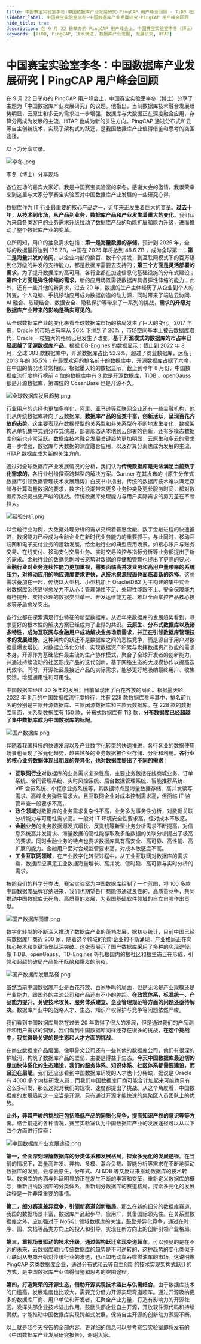 ```yaml
---
title: 中国赛宝实验室李冬-中国数据库产业发展研究-PingCAP 用户峰会回顾 - TiDB 社区技术月刊
sidebar_label: 中国赛宝实验室李冬-中国数据库产业发展研究-PingCAP 用户峰会回顾
hide_title: true
description: 在 9 月 22 日举办的 PingCAP 用户峰会上，中国赛宝实验室李冬（博士）分享了主题为「中国数据库产业发展研究」的议题。本文为分享实录。
keywords: [TiDB, PingCAP, 技术演进, 数据库产业发展, 发展研究, HTAP]
---
```


# 中国赛宝实验室李冬：中国数据库产业发展研究丨PingCAP 用户峰会回顾 

在 9 月 22 日举办的 PingCAP 用户峰会上，中国赛宝实验室李冬（博士）分享了主题为「中国数据库产业发展研究」的议题。他指出，当前数据库技术融合发展趋势明显，云原生和多云的需求进一步增强，数据库与大数据正在深度融合应用，存算分离成为发展的主流，HTAP 也成为新的关注方向。PingCAP 通过分布式和云等自主创新技术，实现了架构式的跃迁，是我国数据库产业值得借鉴和思考的突围途径。

以下为分享实录。

![李冬.jpeg](https://img1.www.pingcap.com/prod/_510e147ddb.jpeg)

李冬（博士）分享现场

各位在场的嘉宾大家好，我是中国赛宝实验室的李冬。感谢大会的邀请，我很荣幸来到这里与大家分享赛宝实验室对中国数据库产业发展的一些研究心得。

数据库作为 IT 行业最重要的核心产品之一，近年来正发生着巨大的变革。**过去十年，从技术到市场，从产品到业务，数据库产品和产业发生着重大的变化**。我们认为来自各类客户的业务需求升级拉动了数据库产品的功能扩展和能力升级，进而推动了整个数据库产业的变革。

众所周知，用户的抽象需求包括：**第一是海量数据的存储**，预计到 2025 年，全球的数据量将达到 175 ZB，中国在 2025 年将达到 48.6 ZB ，成为全球第一；**第二是海量并发的访问**，从企业内部的数百、数千个并发，到互联网模式下的百万级到亿万级的并发的支持能力，都是数据库需要去支持的；**第三个方面是灵活部署的需求**，为了提升数据库的高可用，各行业都在加速信息化基础设施的分布式建设；**第四个方面是弹性伸缩的需求**，新的应用场景需要数据库具备弹性伸缩的能力；此外，还有一些其他的新需求，过去 20 年，数据的生产主体经历了从企业到个人的转变，个人电脑、手机移动应用成为数据创造的动力源，同时带来了端边云协同、AI 融合、软硬结合、数据安全、隐私保护等带来了一系列的挑战，**需求的升级对数据库产业带来的影响是确实可见的**。

从全球数据库产业的变化来看全球数据库市场的格局发生了巨大的变化。2017 年来，Oracle 的市场占有率从 36% 下滑到了 20% ，市场空间基本上被云数据库取代，Oracle 一枝独大的格局已经发生了改变。**基于开源模式的数据库的市占率已经超越了闭源数据库产品**。根据 DB-Engines 的数据显示：截止到 2022 年 8 月，全球 383 款数据库中，开源数据库占比 52.2%，超过了商业数据库，远高于 2013 年的 35.5%；在最受欢迎的排名前十的数据库中，开源数据库占据了六席，在中国的情况也非常相似。根据墨天轮的数据显示，截止到今年 8 月份，中国数据库流行度排行榜前 4 位的数据库中有 3 款是开源数据库，TiDB 、openGauss 都是开源数据库，第四位的 OceanBase 也是开源不久。

![全球数据库发展趋势.png](https://img1.www.pingcap.com/prod/_e23abefc03.png)

行业用户的选择也更加多样化，阿里、亚马逊等互联网企业还有一些金融机构，他们从传统数据库转向了云数据库。**数据库产品的品类丰富，创新活跃，呈现百花齐放的态势**。这主要表现在数据模型的关系型和非关系型在不断地发生变化，数据架构从单机集中式到分布式演进，部署形态从本地到云部署的创新，还有多模态数据库创新也非常活跃。数据库技术融合发展关键趋势更加明显，云原生和多云的需求进一步增强，数据库与大数据的深度融合应用，以及存算分离也成为发展的主流，HTAP 数据库成为新的关注方向。

通过对全球数据库产业发展情况的分析，我们认为**传统数据库是无法满足当前数字化需求的**，各行业纷纷探索跨越型的解决方案。Gartner 在其发布的《原生分布式数据库引领数据管理技术发展趋势》白皮书中指出，传统的数据库技术难以满足存储与计算海量数据的要求，数字化浪潮带来更多业务种类及更长服务时间，都对数据库系统提出更严峻的挑战。传统数据库处理能力与用户实际需求的剪刀差在不断拉大。

![经验分析.png](https://img1.www.pingcap.com/prod/_a54273dcff.png)

以金融行业为例，大数据处理分析的需求交织着普惠金融、数字金融进程的快速推进，数据能力已经成为金融企业在新时代业务能力的重要抓手。与此同时，移动互联网和电子支付业务的蓬勃发展，给金融行业的典型应用场景，如核心账户与账务交易、在线支付、移动支付交易业务、实时交易监控与指标分析等业务都提出了新的需求。金融行业的数据急剧增长态势对数据的存储和管理也提出了更高的要求。**金融行业对业务连续性能力更加重视，需要面临高并发业务和高用户量带来的系统压力，对移动应用的响应速度要求更快，从技术来源层面也面临着新的选择**。这些需求叠加在一起，传统以大型机、小型机加上 Oracle/DB2 为主构建的集中式金融数据库系统显得愈发力不从心：管理弹性不足、处理性能跟不上、安全保障能力有待提升、支持处理的数据类型单一、开发运维能力差、难以全面掌控产品核心技术等矛盾愈发突出。

各行业都在探索满足行业特征的新型数据库，从近年来数据库的发展趋势看到，寻求更好的根本性的解决方案已经成为了业界的共识。**云原生、分布式数据库以及诸多特性，成为互联网与金融用户成功解决业务场景需求，并正在引领数据库管理技术的发展趋势**。这种架构的跃迁不是数据库之间的恶性竞争，而是源自于用户对数据量爆发增长、对数据立体化分析、实现数据资产积累与发挥数据资产效能的需求本身。开源作为基础软件最主流的生产协作模式，聚合了全球开发者的创新能力，并通过持续流动的社区形成产品的迭代创新，基于网络生态的大规模协作以提高迭代效率。同时，开源社区最接近产品的实际需求，能够更好地吸纳最终用户、收集反馈，增强通用性和可用性。

中国数据库经过 20 多年的发展，目前呈现出了百花齐放的局面。根据墨天轮 2022 年 8 月的中国数据库流行度排行，共有 228 款数据库参与其中，排名前九名的分别是三款开源数据库、三款闭源数据库和三款云数据库。在 228 款的数据库里面，关系型数据库有 150 款，分布式数据库有 113 款，**分布数据库已经超越了集中数据库成为中国数据库的标配**。

![国产数据库.png](https://img1.www.pingcap.com/prod/_81118a23de.png)

伴随着我国科技的快速发展以及产业数字化转型的快速推进，各行各业的数据使用场景也呈现了多元化趋势，越来越多的业务数据被企业存储、分析和利用。**各行业的核心业务数据体现出明显的差异化，也对数据库提出了不同的需求**：

- **互联网行业**对数据库的业务需求复杂性高，主要业务包括在线商城业务、订单系统、合同管理系统、实时风控系统、后台数据管理系统、智能推荐系统、VIP 会员系统、小程序业务系统等，其数据特点是海量数据存储、高并发读写需求、高峰业务弹性需求大。且互联网企业对成本控制需求高，但面临 IT 监管审查一般要求不高。
- **政企领域**对数据库的业务需求复杂性不高，业务多为事务性分析，对数据关联分析能力与可用性需求高。一般对 IT 环境安全性要求高，但对成本不敏感。
- **金融业务**的业务数据爆发式增长、反洗钱等新型业务分析需求不断提高，对信息系统高并发请求、海量数据的高性能存取及多维数据的关联分析提出了极高的要求。同时金融业务的特点也要求数据库具有高安全、高可靠、高性能、高扩展的能力。金融用户面对合规监管要求高，对成本敏感度不高。
- **工业互联网领域**，在产业数字化转型过程中，从工业互联网对数据库的需求看，数据库应满足工业数据海量增长、高并发、低时延、高可靠与实时分析的需求。

按照我们的科学分类法，赛宝实验室为中国数据库绘制了一个蓝图，将 100 多款中国数据库品牌容纳进来，我们也期望各厂商能够通过良性的、高质量竞争，共同推动中国数据库无死角、高质量的发展，为我国基础软件领域的自立自强作出贡献。

![国产数据库图谱.png](https://img1.www.pingcap.com/prod/_b777f9eeb5.png)

数字化转型的不断深入推动了数据库产业的蓬勃发展，据初步统计，目前中国已经有数据库厂商近 200 家，随着这个领域的创新企业的不断涌现，产业格局正在向核心技术和关键场景纵深突破。这张表展示了国产数据库采用了多种的实现途径，像 TiDB、openGauss、TD-Engines 等扎根国内的根社区和根生态正在形成，引领和超越的破局产品处于酝酿和爆发的前夜。

![国产数据库发展路径.png](https://img1.www.pingcap.com/prod/_6063cdc019.png)

虽然当前中国数据库产业是百花齐放、百家争鸣的局面，但是无论是产业规模还是产业能力，跟国外的主流公司和产品还有不小的差距。**在政策体系，标准统一、产品能力提升、关键技术攻关、服务体系建立、企业管理规范等方面的问题还亟待解决**。数据库产业中的战略人才、生态、知识产权保护与竞争等问题依然严峻。

我们看到中国数据库虽然在过去 20 年取得了很大的发展，但是通过我们的产品测评和用户需求的洞察，我们看到中国数据库同样还存在很多的挑战，**在这个挑战中，我觉得最关键的是生态和人才方面的挑战**。

在商业数据库产品层面，像甲骨文公司还有一些其他的数据库公司，他们有很深的护城河，构筑了数据库产品的壁垒，主要是得益于生态。**今天中国数据库最迫切的是加快体系化的生态建设，我们的服务体系、知识体系、社区体系都需要建设，而且迫在眉睫**。我们还应该看到中国数据库研发的人才也十分稀缺，据说是 Oracle 有 4000 多个内核研发人员，而我们中国数据库厂商可能合计加起来可能也只有这么多研发，那么这就对我们的规模、速度都提出了挑战。从这个角度看，中国数据库的发展趋势之一应当是开源，只有通过开源才能快速的集聚区人员团队上的优势。

**此外，非常严峻的挑战还包括降低产品的同质化竞争，提高知识产权的意识等等方面**。结合前述的各种情况，赛宝实验室认为中国数据库产业的发展途径可以从以下四个方面进行探索：

![中国数据库产业发展途径.png](https://img1.www.pingcap.com/prod/_1f9c87ab97.png)

**第一，全面深刻理解数据库的分类体系和发展格局，探索多元化的发展途径**。在当前的情况下，海量高并发、异构、多模、混合负载、智能分析等需求在不断地驱动数据库的发展。云与云原生，分布式、AI &DB 等又反过来推动数据库的技术转型。数据库的内涵与外延明显的正在发生不断的丰富和变革，重新定义数据库的概念，重新归纳数据库的分类体系，重新划分数据库的赛道格局，探索多元化的发展路径是一件非常重要的事情。

**第二，细分赛道差异竞争，引领新赛道创新格局**。那么在新的细分的数据库赛道，我国的数据场景丰富，数据库产品起步早，应用广，具备国际领先性。在关系型数据库之外，应加强对于 NoSQL 领域数据库的关注，鼓励差异化竞争，通过在时序、图、文档等品类方向上的投入和引导，实现在新方向上的创新引领产业格局。

**第三，重视场景驱动的技术升级，通过架构跃迁实现变道超车**。可以预见的是在不远的未来，云数据库取代传统数据库的趋势是不可逆转的，这种趋势的变化类似于互联网从电商开始对传统行业的渗透，也正如电动车吞噬燃油车的市场。这说明像 PingCAP 这类数据库企业，通过分布式和云等自主创新的技术实现架构式跃迁的方式，是中国数据库产业值得借鉴和思考的突围途径。

**第四，打造繁荣的开源生态，借助开源实现技术溢出与供需结合**。由于数据库技术的门槛高，发展难度也比较大，需要充分借力开源实现弯道超车。通过开源吸纳更多的数据库厂商、用户单位和开发者，汇聚全产业力量，打造有影响力的开源社区。发挥头部企业技术溢出作用，鼓励头部企业自主开源，开放软件源代码和持续贡献，才能推动中国数据库实现跨越式发展，保持自主开源的创新动力源源不断。

以上就是我今天报告的全部内容，更详细的信息可以参考赛宝实验室即将发布的《中国数据库产业发展研究报告》，谢谢大家。
